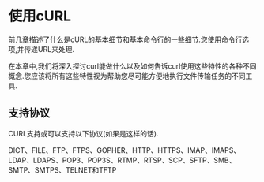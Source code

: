 
# 使用cURL

前几章描述了什么是cURL的基本细节和基本命令行的一些细节.您使用命令行选项,并传递URL来处理.

在本章中,我们将深入探讨curl能做什么以及如何告诉curl使用这些特性的各种不同概念.您应该将所有这些特性视为帮助您尽可能方便地执行文件传输任务的不同工具.

## 支持协议

CURL支持或可以支持以下协议(如果是这样的话).

DICT、FILE、FTP、FTPS、GOPHER、HTTP、HTTPS、IMAP、IMAPS、LDAP、LDAPS、POP3、POP3S、RTMP、RTSP、SCP、SFTP、SMB、SMTP、SMTPS、TELNET和TFTP
